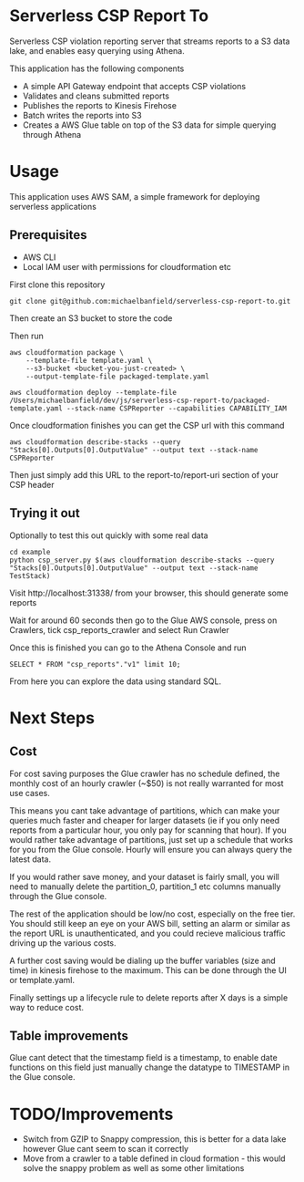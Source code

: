 # Serverless CSP Report To

Serverless CSP violation reporting server that streams reports to a S3 data lake, and enables easy querying using Athena.

This application has the following components

* A simple API Gateway endpoint that accepts CSP violations
* Validates and cleans submitted reports
* Publishes the reports to Kinesis Firehose
* Batch writes the reports into S3
* Creates a AWS Glue table on top of the S3 data for simple querying through Athena

# Usage

This application uses AWS SAM, a simple framework for deploying serverless applications

## Prerequisites
* AWS CLI
* Local IAM user with permissions for cloudformation etc

First clone this repository

```
git clone git@github.com:michaelbanfield/serverless-csp-report-to.git
```

Then create an S3 bucket to store the code

Then run

```
aws cloudformation package \
    --template-file template.yaml \
    --s3-bucket <bucket-you-just-created> \
    --output-template-file packaged-template.yaml

aws cloudformation deploy --template-file /Users/michaelbanfield/dev/js/serverless-csp-report-to/packaged-template.yaml --stack-name CSPReporter --capabilities CAPABILITY_IAM
```

Once cloudformation finishes you can get the CSP url with this command

```
aws cloudformation describe-stacks --query "Stacks[0].Outputs[0].OutputValue" --output text --stack-name CSPReporter
```

Then just simply add this URL to the report-to/report-uri section of your CSP header

## Trying it out

Optionally to test this out quickly with some real data

```
cd example
python csp_server.py $(aws cloudformation describe-stacks --query "Stacks[0].Outputs[0].OutputValue" --output text --stack-name TestStack)
```

Visit http://localhost:31338/ from your browser, this should generate some reports

Wait for around 60 seconds then go to the Glue AWS console, press on Crawlers, tick csp_reports_crawler and select Run Crawler

Once this is finished you can go to the Athena Console and run

```
SELECT * FROM "csp_reports"."v1" limit 10;

```

From here you can explore the data using standard SQL.

# Next Steps

## Cost
For cost saving purposes the Glue crawler has no schedule defined, the monthly cost of an hourly crawler (~$50) is not really warranted for most use cases.

This means you cant take advantage of partitions, which can make your queries much faster and cheaper for larger datasets (ie if you only need reports from a particular hour, you only pay for scanning that hour). If you would rather take advantage of partitions, just set up a schedule that works for you from the Glue console. Hourly will ensure you can always query the latest data.

If you would rather save money, and your dataset is fairly small, you will need to manually delete the partition_0, partition_1 etc columns manually through the Glue console.

The rest of the application should be low/no cost, especially on the free tier. You should still keep an eye on your AWS bill, setting an alarm or similar as the report URL is unauthenticated, and you could recieve malicious traffic driving up the various costs.

A further cost saving would be dialing up the buffer variables (size and time) in kinesis firehose to the maximum. This can be done through the UI or template.yaml.

Finally settings up a lifecycle rule to delete reports after X days is a simple way to reduce cost.

## Table improvements

Glue cant detect that the timestamp field is a timestamp, to enable date functions on this field just manually change the datatype to TIMESTAMP in the Glue console.


# TODO/Improvements

* Switch from GZIP to Snappy compression, this is better for a data lake however Glue cant seem to scan it correctly
* Move from a crawler to a table defined in cloud formation - this would solve the snappy problem as well as some other limitations


